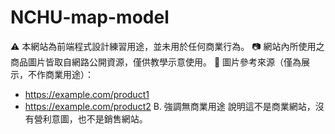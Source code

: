 # NCHU-map-model
⚠️ 本網站為前端程式設計練習用途，並未用於任何商業行為。
📷 網站內所使用之商品圖片皆取自網路公開資源，僅供教學示意使用。
🔗 圖片參考來源（僅為展示，不作商業用途）：
- https://example.com/product1
- https://example.com/product2
B. 強調無商業用途
說明這不是商業網站，沒有營利意圖，也不是銷售網站。
